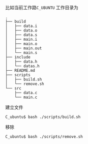 比如当前工作路`C_UBUNTU`
工作目录为

```shell
.
├── build
│   ├── data.i
│   ├── data.o
│   ├── data.s
│   ├── main.i
│   ├── main.o
│   ├── main.out
│   └── main.s
├── include
│   ├── data.h
│   └── datas.h
├── README.md
├── scripts
│   ├── build.sh
│   └── remove.sh
└── src
    ├── data.c
    └── main.c

```
建立文件
```shell
C_ubuntu$ bash ./scripts/build.sh 
```
移除
```shell
C_ubuntu$ bash ./scripts/remove.sh
```
